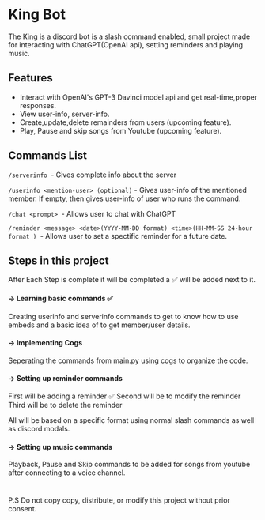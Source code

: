 
# King Bot

The King is a discord bot is a slash command enabled, small project made for interacting with ChatGPT(OpenAI api), setting reminders and playing music.



## Features

- Interact with OpenAI's GPT-3  Davinci model api and get real-time,proper responses.
- View user-info, server-info.
- Create,update,delete remainders from users (upcoming feature).
- Play, Pause and skip songs from Youtube (upcoming feature).



## Commands List

`/serverinfo `- Gives complete info about the server

`/userinfo <mention-user> (optional)` - Gives user-info of the mentioned member. If empty, then gives user-info of user who runs the command.

`/chat <prompt> `- Allows user to chat with ChatGPT

`/reminder <message> <date>(YYYY-MM-DD format) <time>(HH-MM-SS 24-hour format ) `-  Allows user to set a spectific reminder for a future date.

## Steps in this project

After Each Step is complete it will be completed a ✅ will be added next to it.

#### -> Learning basic commands ✅

Creating userinfo and serverinfo commands to get to know how to use embeds and a basic idea of to get member/user details.

#### -> Implementing Cogs 

Seperating the commands from main.py using cogs to organize the code.

#### -> Setting up reminder commands

First will be adding a reminder ✅
Second will be to modify the reminder
Third will be to delete the reminder

All will be based on a specific format using normal slash commands as well as discord modals.

#### -> Setting up music commands

Playback, Pause and Skip commands to be added for songs from youtube after connecting to a voice channel.

#
#
#

P.S Do not copy  copy, distribute, or modify this project without prior consent.

